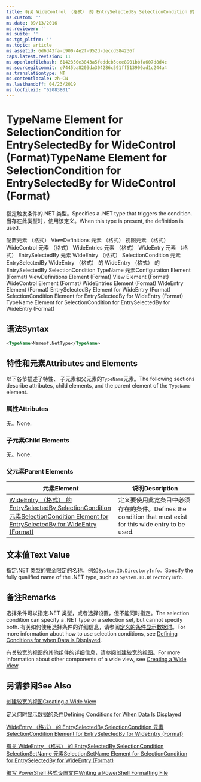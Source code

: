 ```yaml
---
title: 有关 WideControl （格式） 的 EntrySelectedBy SelectionCondition 的 TypeName 元素 |Microsoft Docs
ms.custom: ''
ms.date: 09/13/2016
ms.reviewer: ''
ms.suite: ''
ms.tgt_pltfrm: ''
ms.topic: article
ms.assetid: 6d6d43fa-c900-4e2f-952d-deccd584236f
caps.latest.revision: 11
ms.openlocfilehash: 6142350e3843a5feddcb5cee8901bbfa607d8d4c
ms.sourcegitcommit: e7445ba8203da304286c591ff513900ad1c244a4
ms.translationtype: MT
ms.contentlocale: zh-CN
ms.lasthandoff: 04/23/2019
ms.locfileid: "62083801"
---
```

# <a name="typename-element-for-selectioncondition-for-entryselectedby-for-widecontrol-format"></a><span data-ttu-id="d867c-102">TypeName Element for SelectionCondition for EntrySelectedBy for WideControl (Format)</span><span class="sxs-lookup"><span data-stu-id="d867c-102">TypeName Element for SelectionCondition for EntrySelectedBy for WideControl (Format)</span></span>

<span data-ttu-id="d867c-103">指定触发条件的.NET 类型。</span><span class="sxs-lookup"><span data-stu-id="d867c-103">Specifies a .NET type that triggers the condition.</span></span> <span data-ttu-id="d867c-104">当存在此类型时，使用该定义。</span><span class="sxs-lookup"><span data-stu-id="d867c-104">When this type is present, the definition is used.</span></span>

<span data-ttu-id="d867c-105">配置元素 （格式） ViewDefinitions 元素 （格式） 视图元素 （格式） WideControl 元素 （格式） WideEntries 元素 （格式） WideEntry 元素 （格式） EntrySelectedBy 元素 WideEntry （格式） SelectionCondition 元素EntrySelectedBy WideEntry （格式） 的 WideEntry （格式） 的 EntrySelectedBy SelectionCondition TypeName 元素</span><span class="sxs-lookup"><span data-stu-id="d867c-105">Configuration Element (Format) ViewDefinitions Element (Format) View Element (Format) WideControl Element (Format) WideEntries Element (Format) WideEntry Element (Format) EntrySelectedBy Element for WideEntry (Format) SelectionCondition Element for EntrySelectedBy for WideEntry (Format) TypeName Element for SelectionCondition for EntrySelectedBy for WideEntry (Format)</span></span>

## <a name="syntax"></a><span data-ttu-id="d867c-106">语法</span><span class="sxs-lookup"><span data-stu-id="d867c-106">Syntax</span></span>

```xml
<TypeName>Nameof.NetType</TypeName>
```

## <a name="attributes-and-elements"></a><span data-ttu-id="d867c-107">特性和元素</span><span class="sxs-lookup"><span data-stu-id="d867c-107">Attributes and Elements</span></span>

<span data-ttu-id="d867c-108">以下各节描述了特性、 子元素和父元素的`TypeName`元素。</span><span class="sxs-lookup"><span data-stu-id="d867c-108">The following sections describe attributes, child elements, and the parent element of the `TypeName` element.</span></span>

### <a name="attributes"></a><span data-ttu-id="d867c-109">属性</span><span class="sxs-lookup"><span data-stu-id="d867c-109">Attributes</span></span>

<span data-ttu-id="d867c-110">无。</span><span class="sxs-lookup"><span data-stu-id="d867c-110">None.</span></span>

### <a name="child-elements"></a><span data-ttu-id="d867c-111">子元素</span><span class="sxs-lookup"><span data-stu-id="d867c-111">Child Elements</span></span>

<span data-ttu-id="d867c-112">无。</span><span class="sxs-lookup"><span data-stu-id="d867c-112">None.</span></span>

### <a name="parent-elements"></a><span data-ttu-id="d867c-113">父元素</span><span class="sxs-lookup"><span data-stu-id="d867c-113">Parent Elements</span></span>

|<span data-ttu-id="d867c-114">元素</span><span class="sxs-lookup"><span data-stu-id="d867c-114">Element</span></span>|<span data-ttu-id="d867c-115">说明</span><span class="sxs-lookup"><span data-stu-id="d867c-115">Description</span></span>|
|-------------|-----------------|
|[<span data-ttu-id="d867c-116">WideEntry （格式） 的 EntrySelectedBy SelectionCondition 元素</span><span class="sxs-lookup"><span data-stu-id="d867c-116">SelectionCondition Element for EntrySelectedBy for WideEntry (Format)</span></span>](./selectioncondition-element-for-entryselectedby-for-widecontrol-format.md)|<span data-ttu-id="d867c-117">定义要使用此宽条目中必须存在的条件。</span><span class="sxs-lookup"><span data-stu-id="d867c-117">Defines the condition that must exist for this wide entry to be used.</span></span>|

## <a name="text-value"></a><span data-ttu-id="d867c-118">文本值</span><span class="sxs-lookup"><span data-stu-id="d867c-118">Text Value</span></span>

<span data-ttu-id="d867c-119">指定.NET 类型的完全限定的名称，例如`System.IO.DirectoryInfo`。</span><span class="sxs-lookup"><span data-stu-id="d867c-119">Specify the fully qualified name of the .NET type, such as `System.IO.DirectoryInfo`.</span></span>

## <a name="remarks"></a><span data-ttu-id="d867c-120">备注</span><span class="sxs-lookup"><span data-stu-id="d867c-120">Remarks</span></span>

<span data-ttu-id="d867c-121">选择条件可以指定.NET 类型，或者选择设置，但不能同时指定。</span><span class="sxs-lookup"><span data-stu-id="d867c-121">The selection condition can specify a .NET type or a selection set, but cannot specify both.</span></span> <span data-ttu-id="d867c-122">有关如何使用选择条件的详细信息，请参阅[定义的条件显示数据时](./defining-conditions-for-displaying-data.md)。</span><span class="sxs-lookup"><span data-stu-id="d867c-122">For more information about how to use selection conditions, see [Defining Conditions for when Data is Displayed](./defining-conditions-for-displaying-data.md).</span></span>

<span data-ttu-id="d867c-123">有关较宽的视图的其他组件的详细信息，请参阅[创建较宽的视图](./creating-a-wide-view.md)。</span><span class="sxs-lookup"><span data-stu-id="d867c-123">For more information about other components of a wide view, see [Creating a Wide View](./creating-a-wide-view.md).</span></span>

## <a name="see-also"></a><span data-ttu-id="d867c-124">另请参阅</span><span class="sxs-lookup"><span data-stu-id="d867c-124">See Also</span></span>

[<span data-ttu-id="d867c-125">创建较宽的视图</span><span class="sxs-lookup"><span data-stu-id="d867c-125">Creating a Wide View</span></span>](./creating-a-wide-view.md)

[<span data-ttu-id="d867c-126">定义何时显示数据的条件</span><span class="sxs-lookup"><span data-stu-id="d867c-126">Defining Conditions for When Data Is Displayed</span></span>](./defining-conditions-for-displaying-data.md)

[<span data-ttu-id="d867c-127">WideEntry （格式） 的 EntrySelectedBy SelectionCondition 元素</span><span class="sxs-lookup"><span data-stu-id="d867c-127">SelectionCondition Element for EntrySelectedBy for WideEntry (Format)</span></span>](./selectioncondition-element-for-entryselectedby-for-widecontrol-format.md)

[<span data-ttu-id="d867c-128">有关 WideEntry （格式） 的 EntrySelectedBy SelectionCondition SelectionSetName 元素</span><span class="sxs-lookup"><span data-stu-id="d867c-128">SelectionSetName Element for SelectionCondition for EntrySelectedBy for WideEntry (Format)</span></span>](./selectionsetname-element-for-selectioncondition-for-entryselectedby-for-wideentry-format.md)

[<span data-ttu-id="d867c-129">编写 PowerShell 格式设置文件</span><span class="sxs-lookup"><span data-stu-id="d867c-129">Writing a PowerShell Formatting File</span></span>](./writing-a-powershell-formatting-file.md)
